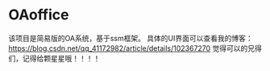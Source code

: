 # OAoffice
该项目是简易版的OA系统，基于ssm框架。
具体的UI界面可以查看我的博客：https://blog.csdn.net/qq_41172982/article/details/102367270
觉得可以的兄得们，记得给颗星星哦！！！！
